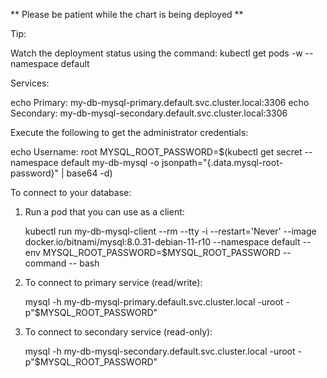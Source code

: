 ** Please be patient while the chart is being deployed **

Tip:

  Watch the deployment status using the command: kubectl get pods -w --namespace default

Services:

  echo Primary: my-db-mysql-primary.default.svc.cluster.local:3306
  echo Secondary: my-db-mysql-secondary.default.svc.cluster.local:3306

Execute the following to get the administrator credentials:

  echo Username: root
  MYSQL_ROOT_PASSWORD=$(kubectl get secret --namespace default my-db-mysql -o jsonpath="{.data.mysql-root-password}" | base64 -d)

To connect to your database:

  1. Run a pod that you can use as a client:

      kubectl run my-db-mysql-client --rm --tty -i --restart='Never' --image  docker.io/bitnami/mysql:8.0.31-debian-11-r10 --namespace default --env MYSQL_ROOT_PASSWORD=$MYSQL_ROOT_PASSWORD --command -- bash

  2. To connect to primary service (read/write):

      mysql -h my-db-mysql-primary.default.svc.cluster.local -uroot -p"$MYSQL_ROOT_PASSWORD"

  3. To connect to secondary service (read-only):

      mysql -h my-db-mysql-secondary.default.svc.cluster.local -uroot -p"$MYSQL_ROOT_PASSWORD"